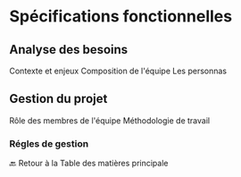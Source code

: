 # Spécifications fonctionnelles

## Analyse des besoins

Contexte et enjeux
Composition de l'équipe
Les personnas

## Gestion du projet

Rôle des membres de l'équipe
Méthodologie de travail

### Régles de gestion

🔙 Retour à la Table des matières principale
